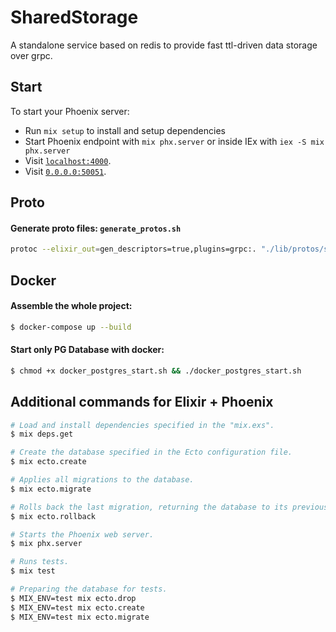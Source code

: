 # SharedStorage
A standalone service based on redis to provide 
fast ttl-driven data storage over grpc.

## Start
To start your Phoenix server:
  * Run `mix setup` to install and setup dependencies
  * Start Phoenix endpoint with `mix phx.server` or inside IEx with `iex -S mix phx.server`
  * Visit [`localhost:4000`](http://localhost:4000).
  * Visit [`0.0.0.0:50051`](0.0.0.0:50051).

## Proto
#### Generate proto files: `generate_protos.sh`
``` bash
protoc --elixir_out=gen_descriptors=true,plugins=grpc:. "./lib/protos/shared_storage.proto"
```

## Docker
#### Assemble the whole project:
``` bash
$ docker-compose up --build
```
#### Start only PG Database with docker:
``` bash
$ chmod +x docker_postgres_start.sh && ./docker_postgres_start.sh
```

## Additional commands for Elixir + Phoenix
``` bash
# Load and install dependencies specified in the "mix.exs".
$ mix deps.get

# Create the database specified in the Ecto configuration file.
$ mix ecto.create

# Applies all migrations to the database.
$ mix ecto.migrate

# Rolls back the last migration, returning the database to its previous state.
$ mix ecto.rollback

# Starts the Phoenix web server.
$ mix phx.server

# Runs tests.
$ mix test

# Preparing the database for tests.
$ MIX_ENV=test mix ecto.drop
$ MIX_ENV=test mix ecto.create
$ MIX_ENV=test mix ecto.migrate
```
